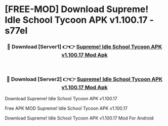 # [FREE-MOD] Download Supreme! Idle School Tycoon APK v1.100.17 - s77el


<div align="center">
<h3>🔴 Download [Server1] 👉👉 <a href="https://apk-comot.site?title=Supreme!_Idle_School_Tycoon_APK_v1.100.17">Supreme! Idle School Tycoon APK v1.100.17 Mod Apk</a></h3><br>

<h3>🔴 Download [Server2] 👉👉 <a href="https://apk-comot.site?title=Supreme!_Idle_School_Tycoon_APK_v1.100.17">Supreme! Idle School Tycoon APK v1.100.17 Mod Apk</a></h3>
</div>



Download Supreme! Idle School Tycoon APK v1.100.17 

Free APK MOD Supreme! Idle School Tycoon APK v1.100.17 

Download Supreme! Idle School Tycoon APK v1.100.17 Mod For Android
